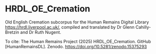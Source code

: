 # HRDL_OE_Cremation

Old English Cremation subcorpus for the Human Remains Digital Library https://hrdl.liverpool.ac.uk/, compiled and translated by Dr Glenn Cahilly-Bretzin and Dr Ruth Nugent.

To cite: The Human Remains Project (2025) HRDL_OE_Cremation. GitHub [HumanRemainsDL]. Zenodo. https://doi.org/10.5281/zenodo.15375293
